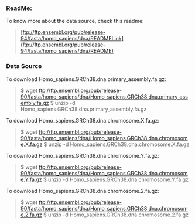 ### ReadMe:
To know more about the data source, check this readme:
> [ftp://ftp.ensembl.org/pub/release-94/fasta/homo_sapiens/dna/READMELink](ftp://ftp.ensembl.org/pub/release-94/fasta/homo_sapiens/dna/README)

### Data Source
To download Homo_sapiens.GRCh38.dna.primary_assembly.fa.gz: 
> $ wget ftp://ftp.ensembl.org/pub/release-90/fasta/homo_sapiens/dna/Homo_sapiens.GRCh38.dna.primary_assembly.fa.gz
> $ unzip -d Homo_sapiens.GRCh38.dna.primary_assembly.fa.gz

To download Homo_sapiens.GRCh38.dna.chromosome.X.fa.gz: 
> $ wget ftp://ftp.ensembl.org/pub/release-90/fasta/homo_sapiens/dna/Homo_sapiens.GRCh38.dna.chromosome.X.fa.gz
> $ unzip -d Homo_sapiens.GRCh38.dna.chromosome.X.fa.gz

To download Homo_sapiens.GRCh38.dna.chromosome.Y.fa.gz: 
> $ wget ftp://ftp.ensembl.org/pub/release-90/fasta/homo_sapiens/dna/Homo_sapiens.GRCh38.dna.chromosome.Y.fa.gz
> $ unzip -d Homo_sapiens.GRCh38.dna.chromosome.Y.fa.gz

To download Homo_sapiens.GRCh38.dna.chromosome.2.fa.gz: 
> $ wget ftp://ftp.ensembl.org/pub/release-90/fasta/homo_sapiens/dna/Homo_sapiens.GRCh38.dna.chromosome.2.fa.gz
> $ unzip -d Homo_sapiens.GRCh38.dna.chromosome.2.fa.gz


